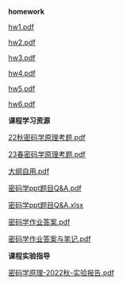<!-- tabs:start -->
**homework**

[hw1.pdf](https://gh.hitcs.cc/https://raw.githubusercontent.com/HIT-OpenCS/CS_Courses/main/信息安全/密码学/homework/hw1.pdf)

[hw2.pdf](https://gh.hitcs.cc/https://raw.githubusercontent.com/HIT-OpenCS/CS_Courses/main/信息安全/密码学/homework/hw2.pdf)

[hw3.pdf](https://gh.hitcs.cc/https://raw.githubusercontent.com/HIT-OpenCS/CS_Courses/main/信息安全/密码学/homework/hw3.pdf)

[hw4.pdf](https://gh.hitcs.cc/https://raw.githubusercontent.com/HIT-OpenCS/CS_Courses/main/信息安全/密码学/homework/hw4.pdf)

[hw5.pdf](https://gh.hitcs.cc/https://raw.githubusercontent.com/HIT-OpenCS/CS_Courses/main/信息安全/密码学/homework/hw5.pdf)

[hw6.pdf](https://gh.hitcs.cc/https://raw.githubusercontent.com/HIT-OpenCS/CS_Courses/main/信息安全/密码学/homework/hw6.pdf)

**课程学习资源**

[22秋密码学原理考题.pdf](https://gh.hitcs.cc/https://raw.githubusercontent.com/HIT-OpenCS/CS_Courses/main/信息安全/密码学/课程学习资源/22秋密码学原理考题.pdf)

[23春密码学原理考题.pdf](https://gh.hitcs.cc/https://raw.githubusercontent.com/HIT-OpenCS/CS_Courses/main/信息安全/密码学/课程学习资源/23春密码学原理考题.pdf)

[大纲自用.pdf](https://gh.hitcs.cc/https://raw.githubusercontent.com/HIT-OpenCS/CS_Courses/main/信息安全/密码学/课程学习资源/大纲自用.pdf)

[密码学ppt题目Q&A.pdf](https://gh.hitcs.cc/https://raw.githubusercontent.com/HIT-OpenCS/CS_Courses/main/信息安全/密码学/课程学习资源/密码学ppt题目Q&A.pdf)

[密码学ppt题目Q&A.xlsx](https://gh.hitcs.cc/https://raw.githubusercontent.com/HIT-OpenCS/CS_Courses/main/信息安全/密码学/课程学习资源/密码学ppt题目Q&A.xlsx)

[密码学作业答案.pdf](https://gh.hitcs.cc/https://raw.githubusercontent.com/HIT-OpenCS/CS_Courses/main/信息安全/密码学/课程学习资源/密码学作业答案.pdf)

[密码学作业答案与笔记.pdf](https://gh.hitcs.cc/https://raw.githubusercontent.com/HIT-OpenCS/CS_Courses/main/信息安全/密码学/课程学习资源/密码学作业答案与笔记.pdf)

**课程实验指导**

[密码学原理-2022秋-实验报告.pdf](https://gh.hitcs.cc/https://raw.githubusercontent.com/HIT-OpenCS/CS_Courses/main/信息安全/密码学/课程实验指导/密码学原理-2022秋-实验报告.pdf)

<!-- tabs:end -->